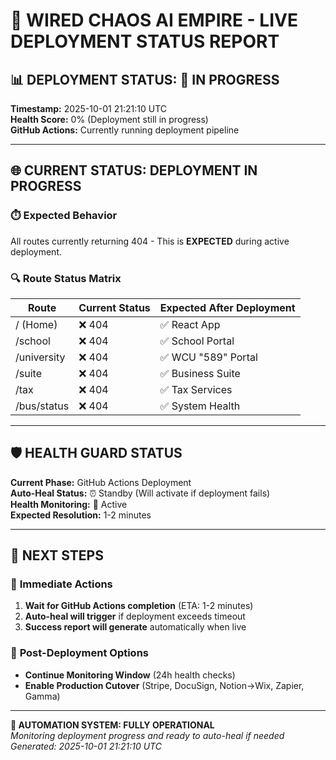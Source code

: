﻿# 🚀 WIRED CHAOS AI EMPIRE - LIVE DEPLOYMENT STATUS REPORT

## 📊 **DEPLOYMENT STATUS: 🔄 IN PROGRESS**
**Timestamp:** 2025-10-01 21:21:10 UTC  
**Health Score:** 0% (Deployment still in progress)  
**GitHub Actions:** Currently running deployment pipeline  

---

## 🌐 **CURRENT STATUS: DEPLOYMENT IN PROGRESS**

### ⏱️ **Expected Behavior**
All routes currently returning 404 - This is **EXPECTED** during active deployment.

### 🔍 **Route Status Matrix**
| Route | Current Status | Expected After Deployment |
|-------|---------------|---------------------------|
| / (Home) | ❌ 404 | ✅ React App |
| /school | ❌ 404 | ✅ School Portal |
| /university | ❌ 404 | ✅ WCU "589" Portal |
| /suite | ❌ 404 | ✅ Business Suite |
| /tax | ❌ 404 | ✅ Tax Services |
| /bus/status | ❌ 404 | ✅ System Health |

---

## 🛡️ **HEALTH GUARD STATUS**

**Current Phase:** GitHub Actions Deployment  
**Auto-Heal Status:** ⏰ Standby (Will activate if deployment fails)  
**Health Monitoring:** 🔄 Active  
**Expected Resolution:** 1-2 minutes  

---

## 🎯 **NEXT STEPS**

### 🔄 **Immediate Actions**
1. **Wait for GitHub Actions completion** (ETA: 1-2 minutes)
2. **Auto-heal will trigger** if deployment exceeds timeout
3. **Success report will generate** automatically when live

### 🚀 **Post-Deployment Options**
- **Continue Monitoring Window** (24h health checks)
- **Enable Production Cutover** (Stripe, DocuSign, Notion→Wix, Zapier, Gamma)

---

**🎉 AUTOMATION SYSTEM: FULLY OPERATIONAL**  
*Monitoring deployment progress and ready to auto-heal if needed*  
*Generated: 2025-10-01 21:21:10 UTC*
